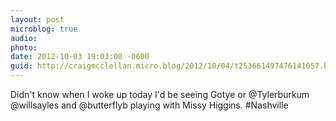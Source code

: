 ```yaml
---
layout: post
microblog: true
audio: 
photo: 
date: 2012-10-03 19:03:08 -0600
guid: http://craigmcclellan.micro.blog/2012/10/04/t253661497476141057.html
---
```

Didn't know when I woke up today I'd be seeing Gotye or @Tylerburkum @willsayles and @butterflyb playing with Missy Higgins. #Nashville
